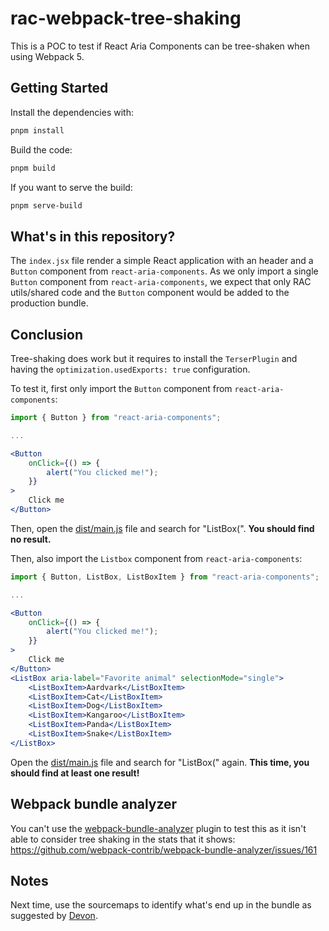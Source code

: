 # rac-webpack-tree-shaking

This is a POC to test if React Aria Components can be tree-shaken when using Webpack 5.

## Getting Started

Install the dependencies with:

```bash
pnpm install
```

Build the code:

```bash
pnpm build
```

If you want to serve the build:

```bash
pnpm serve-build
```

## What's in this repository?

The `index.jsx` file render a simple React application with an header and a `Button` component from `react-aria-components`. As we only import a single `Button` component from `react-aria-components`, we expect that only RAC utils/shared code and the `Button` component would be added to the production bundle.

## Conclusion

Tree-shaking does work but it requires to install the `TerserPlugin` and having the `optimization.usedExports: true` configuration.

To test it, first only import the `Button` component from `react-aria-components`:

```jsx
import { Button } from "react-aria-components";

...

<Button
    onClick={() => {
        alert("You clicked me!");
    }}
>
    Click me
</Button>
```

Then, open the [dist/main.js](./dist/main.js) file and search for "ListBox(". **You should find no result.**

Then, also import the `Listbox` component from `react-aria-components`:

```jsx
import { Button, ListBox, ListBoxItem } from "react-aria-components";

...

<Button
    onClick={() => {
        alert("You clicked me!");
    }}
>
    Click me
</Button>
<ListBox aria-label="Favorite animal" selectionMode="single">
    <ListBoxItem>Aardvark</ListBoxItem>
    <ListBoxItem>Cat</ListBoxItem>
    <ListBoxItem>Dog</ListBoxItem>
    <ListBoxItem>Kangaroo</ListBoxItem>
    <ListBoxItem>Panda</ListBoxItem>
    <ListBoxItem>Snake</ListBoxItem>
</ListBox>
```

Open the [dist/main.js](./dist/main.js) file and search for "ListBox(" again. **This time, you should find at least one result!**

## Webpack bundle analyzer

You can't use the [webpack-bundle-analyzer](https://www.npmjs.com/package/webpack-bundle-analyzer) plugin to test this as it isn't able to consider tree shaking in the stats that it shows: https://github.com/webpack-contrib/webpack-bundle-analyzer/issues/161

## Notes

Next time, use the sourcemaps to identify what's end up in the bundle as suggested by [Devon](https://github.com/adobe/react-spectrum/discussions/5204#discussioncomment-7795915).
